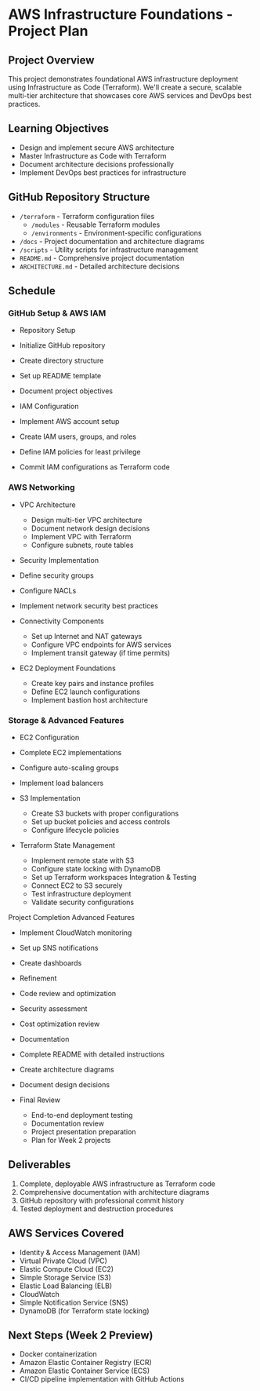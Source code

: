 # AWS Infrastructure Foundations - Project Plan

## Project Overview
This project demonstrates foundational AWS infrastructure deployment using Infrastructure as Code (Terraform). We'll create a secure, scalable multi-tier architecture that showcases core AWS services and DevOps best practices.

## Learning Objectives
- Design and implement secure AWS architecture
- Master Infrastructure as Code with Terraform
- Document architecture decisions professionally
- Implement DevOps best practices for infrastructure

## GitHub Repository Structure
- `/terraform` - Terraform configuration files
  - `/modules` - Reusable Terraform modules
  - `/environments` - Environment-specific configurations
- `/docs` - Project documentation and architecture diagrams
- `/scripts` - Utility scripts for infrastructure management
- `README.md` - Comprehensive project documentation
- `ARCHITECTURE.md` - Detailed architecture decisions

## Schedule

### GitHub Setup & AWS IAM
-  Repository Setup
  - Initialize GitHub repository
  - Create directory structure
  - Set up README template
  - Document project objectives

-  IAM Configuration
  - Implement AWS account setup
  - Create IAM users, groups, and roles
  - Define IAM policies for least privilege
  - Commit IAM configurations as Terraform code

### AWS Networking
- VPC Architecture
  - Design multi-tier VPC architecture
  - Document network design decisions
  - Implement VPC with Terraform
  - Configure subnets, route tables

-  Security Implementation
  - Define security groups
  - Configure NACLs
  - Implement network security best practices

- Connectivity Components
  - Set up Internet and NAT gateways
  - Configure VPC endpoints for AWS services
  - Implement transit gateway (if time permits)

- EC2 Deployment Foundations
  - Create key pairs and instance profiles
  - Define EC2 launch configurations
  - Implement bastion host architecture

### Storage & Advanced Features
-  EC2 Configuration
  - Complete EC2 implementations
  - Configure auto-scaling groups
  - Implement load balancers

- S3 Implementation
  - Create S3 buckets with proper configurations
  - Set up bucket policies and access controls
  - Configure lifecycle policies

- Terraform State Management
  - Implement remote state with S3
  - Configure state locking with DynamoDB
  - Set up Terraform workspaces
Integration & Testing
  - Connect EC2 to S3 securely
  - Test infrastructure deployment
  - Validate security configurations

Project Completion
Advanced Features
  - Implement CloudWatch monitoring
  - Set up SNS notifications
  - Create dashboards

-  Refinement
  - Code review and optimization
  - Security assessment
  - Cost optimization review

-  Documentation
  - Complete README with detailed instructions
  - Create architecture diagrams
  - Document design decisions

- Final Review
  - End-to-end deployment testing
  - Documentation review
  - Project presentation preparation
  - Plan for Week 2 projects

## Deliverables
1. Complete, deployable AWS infrastructure as Terraform code
2. Comprehensive documentation with architecture diagrams
3. GitHub repository with professional commit history
4. Tested deployment and destruction procedures

## AWS Services Covered
- Identity & Access Management (IAM)
- Virtual Private Cloud (VPC)
- Elastic Compute Cloud (EC2)
- Simple Storage Service (S3)
- Elastic Load Balancing (ELB)
- CloudWatch
- Simple Notification Service (SNS)
- DynamoDB (for Terraform state locking)

## Next Steps (Week 2 Preview)
- Docker containerization
- Amazon Elastic Container Registry (ECR)
- Amazon Elastic Container Service (ECS)
- CI/CD pipeline implementation with GitHub Actions
